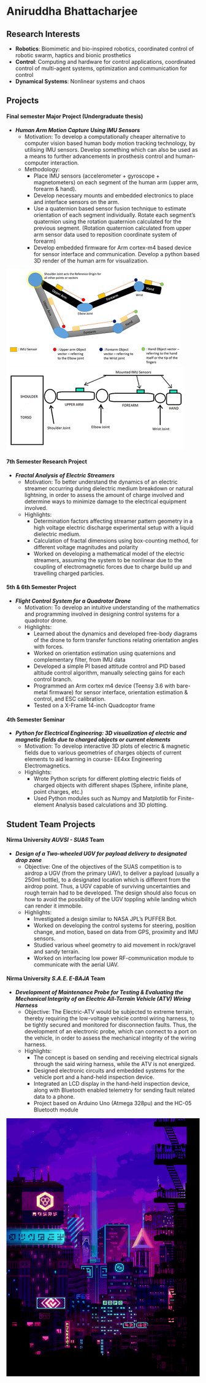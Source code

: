 # Aniruddha Bhattacharjee

## Research Interests
- **Robotics**: Biomimetic and bio-inspired robotics, coordinated control of robotic swarm, haptics and bionic prosthetics
- **Control**: Computing and hardware for control applications, coordinated control of multi-agent systems, optimization and communication for control
- **Dynamical Systems**: Nonlinear systems and chaos

## Projects

#### Final semester Major Project (Undergraduate thesis)
- **_Human Arm Motion Capture Using IMU Sensors_**
  - Motivation: To develop a computationally cheaper alternative to computer vision based human body motion tracking technology, by utilising IMU sensors. Develop something which can also be used as a means to further advancements in prosthesis control and human-computer interaction.
  - Methodology:
    - Place IMU sensors (accelerometer + gyroscope + magnetometers) on each segment of the human arm (upper arm, forearm & hand). 
    - Develop necessary mounts and embedded electronics to place and interface sensors on the arm.
    - Use a quaternion based sensor fusion technique to estimate orientation of each segment individually. Rotate each segment’s quaternion using the rotation quaternion calculated for the previous segment. (Rotation quaternion calculated from upper arm sensor data used to reposition coordinate system of forearm)
    - Develop embedded firmware for Arm cortex-m4 based device for sensor interface and communication. Develop a python based 3D render of the human arm for visualization.

![Concept1](/assets/media/concept1.png)![layout1](/assets/media/layout1.png)

#### 7th Semester Research Project
- **_Fractal Analysis of Electric Streamers_**
  - Motivation: To better understand the dynamics of an electric streamer occurring during dielectric medium breakdown or natural lightning, in order to assess the amount of charge involved and determine ways to minimize damage to the electrical equipment involved.
  - Highlights:
    - Determination factors affecting streamer pattern geometry in a high voltage electric discharge experimental setup with a liquid dielectric medium. 
    - Calculation of fractal dimensions using box-counting method, for different voltage magnitudes and polarity
    - Worked on developing a mathematical model of the electric streamers, assuming the system to be nonlinear due to the coupling of electromagnetic forces due to charge build up and travelling charged particles.


#### 5th & 6th Semester Project
- **_Flight Control System for a Quadrotor Drone_**
  - Motivation: To develop an intuitive understanding of the mathematics and programming involved in designing control systems for a quadrotor drone.
  - Highlights:
    - Learned about the dynamics and developed free-body diagrams of the drone to form transfer functions relating orientation angles with forces.
    - Worked on orientation estimation using quaternions and complementary filter, from IMU data
    - Developed a simple PI based attitude control and PID based altitude control algorithm, manually selecting gains for each control branch.
    - Programmed an Arm cortex m4 device (Teensy 3.6 with bare-metal firmware) for sensor interface, orientation estimation & control, and ESC calibration.
    - Tested on a X-Frame 14-inch Quadcoptor frame


#### 4th Semester Seminar
- **_Python for Electrical Engineering: 3D visualization of electric and magnetic fields due to charged objects or current elements_**
  - Motivation: To develop interactive 3D plots of electric & magnetic fields due to various geometries of charges objects of current elements to aid learning in course- EE4xx Engineering Electromagnetics.
  - Highlights:
    - Wrote Python scripts for different plotting electric fields of charged objects with different shapes (Sphere, infinite plane, point charges, etc.)
    - Used Python modules such as Numpy and Matplotlib for Finite-element Analysis based calculations and 3D plotting.

## Student Team Projects

#### Nirma University _AUVSI - SUAS_ Team
- **_Design of a Two-wheeled UGV for payload delivery to designated drop zone_**
  - Objective: One of the objectives of the SUAS competition is to airdrop a UGV (from the primary UAV), to deliver a payload (usually a 250ml bottle), to a designated location which is different from the airdrop point. Thus, a UGV capable of surviving uncertainties and rough terrain had to be developed. The design should also focus on how to avoid the possibility of the UGV toppling while landing which can render it immobile.
  - Highlights: 
    - Investigated a design similar to NASA JPL’s PUFFER Bot.
    -	Worked on developing the control systems for steering, position change, and motion, based on data from GPS, proximity and IMU sensors.
    -	Studied various wheel geometry to aid movement in rock/gravel and sandy terrain.
    -	Worked on interfacing low power RF-communication module to communicate with the aerial UAV.

#### Nirma University **_S.A.E. E-BAJA_** Team
- **_Development of Maintenance Probe for Testing & Evaluating the Mechanical Integrity of an Electric All-Terrain Vehicle (ATV) Wiring Harness_**
  - Objective: The Electric-ATV would be subjected to extreme terrain, thereby requiring the low-voltage vehicle control wiring harness, to be tightly secured and monitored for disconnection faults. Thus, the development of an electronic probe, which can connect to a port on the vehicle, in order to assess the mechanical integrity of the wiring harness.
  - Highlights:
    - The concept is based on sending and receiving electrical signals through the said wiring harness, while the ATV is not energized.
    - Designed electronic circuits and embedded systems for the vehicle port and a hand-held inspection device.
    - Integrated an LCD display in the hand-held inspection device, along with Bluetooth enabled telemetry for sending fault related data to a phone.
    - Project based on Arduino Uno (Atmega 328pu) and the HC-05 Bluetooth module 












 
![sci-fi-city-pixelart](/assets/media/sci-fi-pixel1.gif)

